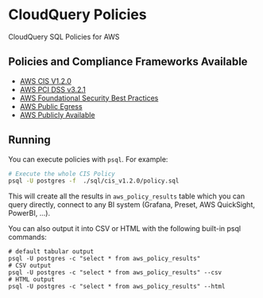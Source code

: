 # CloudQuery Policies
CloudQuery SQL Policies for AWS

## Policies and Compliance Frameworks Available

- [AWS CIS V1.2.0](./sql/cis_v1.2.0/policy.sql)
- [AWS PCI DSS v3.2.1](./sql/pci_dss_v3.2.1/policy.sql)
- [AWS Foundational Security Best Practices](./sql/foundational_security/policy.sql)
- [AWS Public Egress](./sql/public_egress/policy.sql)
- [AWS Publicly Available](./sql/publicly_available/policy.sql)

## Running

You can execute policies with `psql`. For example:

```bash
# Execute the whole CIS Policy
psql -U postgres -f  ./sql/cis_v1.2.0/policy.sql
```

This will create all the results in `aws_policy_results` table which you can query directly, connect to any BI system (Grafana, Preset, AWS QuickSight, PowerBI, ...).

You can also output it into CSV or HTML with the following built-in psql commands:

```
# default tabular output
psql -U postgres -c "select * from aws_policy_results"
# CSV output
psql -U postgres -c "select * from aws_policy_results" --csv
# HTML output
psql -U postgres -c "select * from aws_policy_results" --html
```
